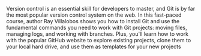 Version control is an essential skill for developers to master, and Git is by far the most popular version control system on the web. In this fast-paced course, author Ray Villalobos shows you how to install Git and use the fundamental
commands you need to work with Git projects: moving files, managing logs, and working with branches.
Plus, you'll learn how to work with the popular GitHub website to explore existing projects, clone them to your local hard drive, and use them as templates for your new projects
